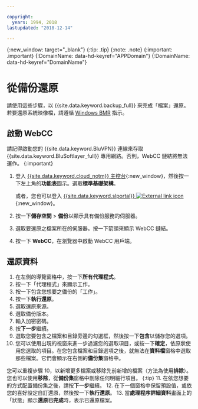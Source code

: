 ```yaml
---

copyright:
  years: 1994, 2018
lastupdated: "2018-12-14"

---
```

{:new_window: target="_blank"}
{:tip: .tip}
{:note: .note}
{:important: .important}
{:DomainName: data-hd-keyref="APPDomain"}
{:DomainName: data-hd-keyref="DomainName"}

# 從備份還原

請使用這些步驟，以 {{site.data.keyword.backup_full}} 來完成「檔案」還原。若要還原系統映像檔，請遵循 [Windows BMR](restore-bmr-system-volume-image.html) 指示。

## 啟動 WebCC

請記得啟動您的 {{site.data.keyword.BluVPN}} 連線來存取 {{site.data.keyword.BluSoftlayer_full}} 專用網路。否則，WebCC 鏈結將無法運作。
{:important}

1. 登入 [{{site.data.keyword.cloud_notm}} 主控台](https://{DomainName}/catalog/){:new_window}，然後按一下左上角的**功能表**圖示。選取**標準基礎架構**。

   或者，您也可以登入 [{{site.data.keyword.slportal}} ![External link icon](../../icons/launch-glyph.svg "External link icon")](https://control.softlayer.com/){:new_window}。
2. 按一下**儲存空間** > **備份**以顯示具有備份服務的伺服器。
3. 選取要還原之檔案所在的伺服器。按一下箭頭來顯示 WebCC 鏈結。
4. 按一下 **WebCC**，在瀏覽器中啟動 WebCC 用戶端。

## 還原資料

1. 在左側的導覽窗格中，按一下**所有代理程式**。
2. 按一下「代理程式」來顯示工作。
3. 按一下包含您想要之備份的「工作」。
4. 按一下**執行還原**。
5. 選取還原來源。
6. 選取備份版本。
7. 輸入加密密碼。
8. 按**下一步**繼續。
9. 選取您要包含之檔案和目錄旁邊的勾選框，然後按一下**包含**以儲存您的選項。
10. 您可以使用出現的視窗來進一步過濾您的選取項目，或按一下**確定**，依原狀使用您選取的項目。在您包含檔案和目錄選項之後，就無法在**資料檔**窗格中選取那些檔案。它們會顯示在右側的**備份集**窗格中。

   您可以重複步驟 10，以新增更多檔案或移除先前新增的檔案（方法為使用**排除**）。您也可以使用**移除**，從**備份集**窗格中刪除任何明細行項目。
   {:tip}
11. 在依您想要的方式配置備份集之後，請按**下一步**繼續。
12. 在下一個窗格中保留預設值，或依您的喜好設定自訂還原，然後按一下**執行還原**。
13. 當**處理程序詳細資料**畫面上的「狀態」顯示**還原已完成**時，表示已還原檔案。
